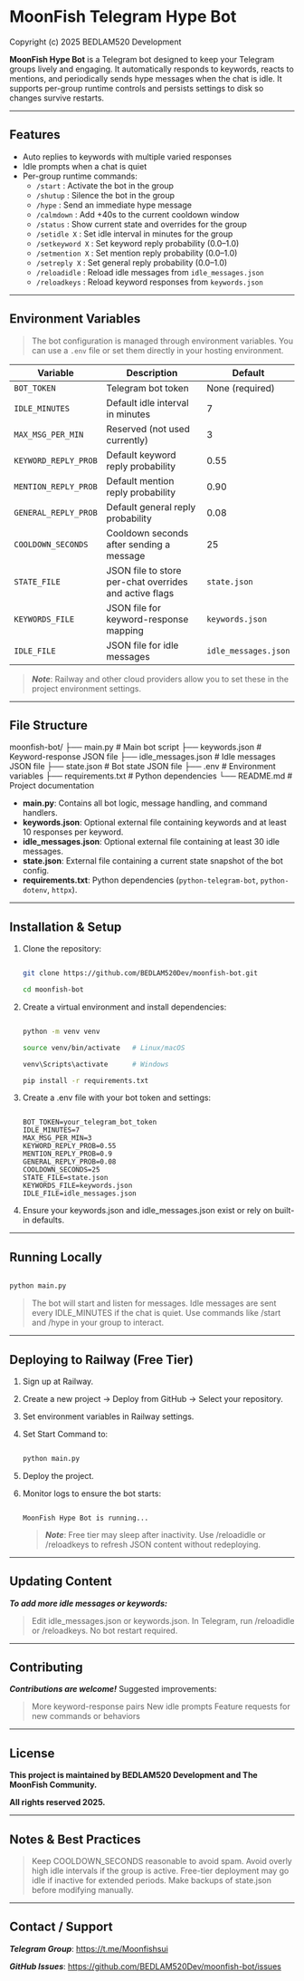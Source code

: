 # MoonFish Telegram Hype Bot

Copyright (c) 2025 BEDLAM520 Development

**MoonFish Hype Bot** is a Telegram bot designed to keep your Telegram groups lively and engaging. It automatically responds to keywords, reacts to mentions, and periodically sends hype messages when the chat is idle. It supports per-group runtime controls and persists settings to disk so changes survive restarts.

---

## Features

- Auto replies to keywords with multiple varied responses
- Idle prompts when a chat is quiet
- Per-group runtime commands:
  - `/start` : Activate the bot in the group
  - `/shutup` : Silence the bot in the group
  - `/hype` : Send an immediate hype message
  - `/calmdown` : Add +40s to the current cooldown window
  - `/status` : Show current state and overrides for the group
  - `/setidle X` : Set idle interval in minutes for the group
  - `/setkeyword X` : Set keyword reply probability (0.0–1.0)
  - `/setmention X` : Set mention reply probability (0.0–1.0)
  - `/setreply X` : Set general reply probability (0.0–1.0)
  - `/reloadidle` : Reload idle messages from `idle_messages.json`
  - `/reloadkeys` : Reload keyword responses from `keywords.json`

---

## Environment Variables

   > The bot configuration is managed through environment variables. You can use a `.env` file or set them directly in your hosting environment.

| Variable                 | Description                                              | Default                |
|--------------------------|----------------------------------------------------------|-----------------------|
| `BOT_TOKEN`              | Telegram bot token                                       | None (required)       |
| `IDLE_MINUTES`           | Default idle interval in minutes                         | 7                     |
| `MAX_MSG_PER_MIN`        | Reserved (not used currently)                            | 3                     |
| `KEYWORD_REPLY_PROB`     | Default keyword reply probability                        | 0.55                  |
| `MENTION_REPLY_PROB`     | Default mention reply probability                        | 0.90                  |
| `GENERAL_REPLY_PROB`     | Default general reply probability                        | 0.08                  |
| `COOLDOWN_SECONDS`       | Cooldown seconds after sending a message                | 25                    |
| `STATE_FILE`             | JSON file to store per-chat overrides and active flags  | `state.json`          |
| `KEYWORDS_FILE`          | JSON file for keyword-response mapping                  | `keywords.json`       |
| `IDLE_FILE`              | JSON file for idle messages                              | `idle_messages.json`  |

   > ***Note***: Railway and other cloud providers allow you to set these in the project environment settings.

---

## File Structure

moonfish-bot/
├── main.py # Main bot script
├── keywords.json # Keyword-response JSON file
├── idle_messages.json # Idle messages JSON file
├── state.json # Bot state JSON file
├── .env # Environment variables
├── requirements.txt # Python dependencies
└── README.md # Project documentation

- **main.py**: Contains all bot logic, message handling, and command handlers.
- **keywords.json**: Optional external file containing keywords and at least 10 responses per keyword.
- **idle_messages.json**: Optional external file containing at least 30 idle messages.
- **state.json**: External file containing a current state snapshot of the bot config.
- **requirements.txt**: Python dependencies (`python-telegram-bot`, `python-dotenv`, `httpx`).

---

## Installation & Setup

1. Clone the repository:

   ```bash

   git clone https://github.com/BEDLAM520Dev/moonfish-bot.git

   cd moonfish-bot

   ```

2. Create a virtual environment and install dependencies:

   ```bash

   python -m venv venv

   source venv/bin/activate   # Linux/macOS

   venv\Scripts\activate      # Windows

   pip install -r requirements.txt

   ```

3. Create a .env file with your bot token and settings:

   ```env

   BOT_TOKEN=your_telegram_bot_token
   IDLE_MINUTES=7
   MAX_MSG_PER_MIN=3
   KEYWORD_REPLY_PROB=0.55
   MENTION_REPLY_PROB=0.9
   GENERAL_REPLY_PROB=0.08
   COOLDOWN_SECONDS=25
   STATE_FILE=state.json
   KEYWORDS_FILE=keywords.json
   IDLE_FILE=idle_messages.json

   ```

4. Ensure your keywords.json and idle_messages.json exist or rely on built-in defaults.

---

## Running Locally

   ```bash

   python main.py

   ```

   > The bot will start and listen for messages.
   > Idle messages are sent every IDLE_MINUTES if the chat is quiet.
   > Use commands like /start and /hype in your group to interact.

---

## Deploying to Railway (Free Tier)

1. Sign up at Railway.

2. Create a new project → Deploy from GitHub → Select your repository.

3. Set environment variables in Railway settings.

4. Set Start Command to:

   ```bash

   python main.py

   ```

5. Deploy the project.

6. Monitor logs to ensure the bot starts:

   ```console

   MoonFish Hype Bot is running...

   ```

   > ***Note***: Free tier may sleep after inactivity. Use /reloadidle or /reloadkeys to refresh JSON content without redeploying.

---

## Updating Content

   ***To add more idle messages or keywords:***

   > Edit idle_messages.json or keywords.json.
   > In Telegram, run /reloadidle or /reloadkeys.
   > No bot restart required.

---

## Contributing

   ***Contributions are welcome!*** Suggested improvements:

   > More keyword-response pairs
   > New idle prompts
   > Feature requests for new commands or behaviors

---

## License

   **This project is maintained by BEDLAM520 Development and The MoonFish Community.**

   **All rights reserved 2025.**

---

## Notes & Best Practices

   > Keep COOLDOWN_SECONDS reasonable to avoid spam.
   > Avoid overly high idle intervals if the group is active.
   > Free-tier deployment may go idle if inactive for extended periods.
   > Make backups of state.json before modifying manually.

---

## Contact / Support

   ***Telegram Group***: <https://t.me/Moonfishsui>

   ***GitHub Issues***: <https://github.com/BEDLAM520Dev/moonfish-bot/issues>
